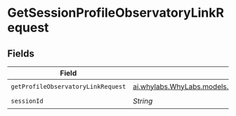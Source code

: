 # GetSessionProfileObservatoryLinkRequest


## Fields

| Field                                                                                                                        | Type                                                                                                                         | Required                                                                                                                     | Description                                                                                                                  |
| ---------------------------------------------------------------------------------------------------------------------------- | ---------------------------------------------------------------------------------------------------------------------------- | ---------------------------------------------------------------------------------------------------------------------------- | ---------------------------------------------------------------------------------------------------------------------------- |
| `getProfileObservatoryLinkRequest`                                                                                           | [ai.whylabs.WhyLabs.models.shared.GetProfileObservatoryLinkRequest](../../models/shared/GetProfileObservatoryLinkRequest.md) | :heavy_check_mark:                                                                                                           | N/A                                                                                                                          |
| `sessionId`                                                                                                                  | *String*                                                                                                                     | :heavy_check_mark:                                                                                                           | N/A                                                                                                                          |